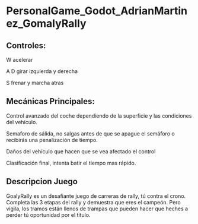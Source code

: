 # PersonalGame_Godot_AdrianMartinez_GomalyRally

## Controles:
W acelerar

A D girar izquierda y derecha

S frenar y marcha atras

## Mecánicas Principales:
Control avanzado del coche dependiendo de la superficie y las condiciones del vehículo.

Semaforo de sálida, no salgas antes de que se apague el semáforo o recibirás una penalización de tiempo.

Daños del vehículo que hacen que se vea afectado el control

Clasificación final, intenta batir el tiempo mas rápido.


## Descripcion Juego
GoalyRally es un desafiante juego de carreras de rally, tú contra el crono. Completa las 3 etapas del rally y demuestra que eres el campeón.
Pero vigila, los tramos están llenos de trampas que pueden hacer que heches a perder tú oportunidad por el título.
